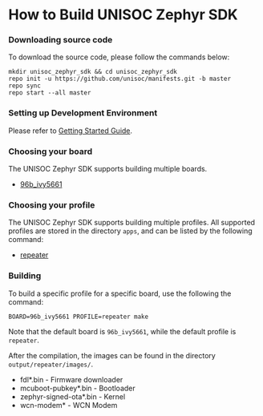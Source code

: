 # How to Build UNISOC Zephyr SDK

### **Downloading source code**
To download the source code, please follow the commands below:

```shell
mkdir unisoc_zephyr_sdk && cd unisoc_zephyr_sdk
repo init -u https://github.com/unisoc/manifests.git -b master
repo sync
repo start --all master
```

### **Setting up Development Environment**
Please refer to [Getting Started Guide](https://docs.zephyrproject.org/latest/getting_started/getting_started.html#getting-started-guide).

### **Choosing your board**

The UNISOC Zephyr SDK supports building multiple boards.

- [96b_ivy5661](../boards/96b_ivy5661.md)

### **Choosing your profile**

The UNISOC Zephyr SDK supports building multiple profiles.
All supported profiles are stored in the directory ```apps```,
and can be listed by the following command:

- [repeater](../demos/wifi_repeater.md)

### **Building**

To build a specific profile for a specific board, use the following the command:

```shell
BOARD=96b_ivy5661 PROFILE=repeater make
```
Note that the default board is ```96b_ivy5661```, while the default profile is ```repeater```.

After the compilation, the images can be found in the directory ```output/repeater/images/```.

- fdl*.bin - Firmware downloader
- mcuboot-pubkey*.bin - Bootloader
- zephyr-signed-ota*.bin - Kernel
- wcn-modem* - WCN Modem

